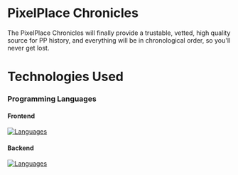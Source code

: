 # PixelPlace Chronicles
The PixelPlace Chronicles will finally provide a trustable, vetted, high quality source for PP history, and everything will be in chronological order, so you'll never get lost.

# Technologies Used
### Programming Languages
#### Frontend
[![Languages](https://skillicons.dev/icons?i=html,css,js,react)](https://skillicons.dev)
#### Backend
[![Languages](https://skillicons.dev/icons?i=python,fastapi,sqlite)](https://skillicons.dev)

